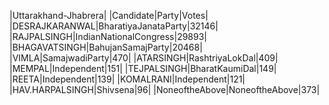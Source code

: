  
|Uttarakhand-Jhabrera|
|Candidate|Party|Votes|
|DESRAJKARANWAL|BharatiyaJanataParty|32146|
|RAJPALSINGH|IndianNationalCongress|29893|
|BHAGAVATSINGH|BahujanSamajParty|20468|
|VIMLA|SamajwadiParty|470|
|ATARSINGH|RashtriyaLokDal|409|
|MEMPAL|Independent|151|
|TEJPALSINGH|BharatKaumiDal|149|
|REETA|Independent|139|
|KOMALRANI|Independent|121|
|HAV.HARPALSINGH|Shivsena|96|
|NoneoftheAbove|NoneoftheAbove|373|
